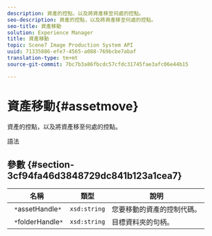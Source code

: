 ```yaml
---
description: 資產的控點，以及將資產移至何處的控點。
seo-description: 資產的控點，以及將資產移至何處的控點。
seo-title: 資產移動
solution: Experience Manager
title: 資產移動
topic: Scene7 Image Production System API
uuid: 71335886-efe7-4565-a088-769bcbe7abaf
translation-type: tm+mt
source-git-commit: 7bc7b3a86fbcdc57cfdc31745fae3afc06e44b15

---
```



# 資產移動{#assetmove}

資產的控點，以及將資產移至何處的控點。

語法

## 參數 {#section-3cf94fa46d3848729dc841b123a1cea7}

| 名稱 | 類型 | 說明 |
|---|---|---|
| ` *`assetHandle`*` | `xsd:string` | 您要移動的資產的控制代碼。 |
| ` *`folderHandle`*` | `xsd:string` | 目標資料夾的句柄。 |

